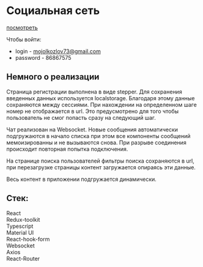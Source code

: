 # Социальная сеть 
[посмотреть](https://kkdras.github.io/progectReact)

Чтобы войти: 
- login - mojolkozlov73@gmail.com
- password - 86867575 
 
## Немного о реализации
Страница регистрации выполнена в виде stepper. Для сохранения введенных данных используется localstorage. Благодаря этому данные сохраняются между сессиями. При нахождении на определенном шаге номер не отображается в url. Это предусмотрено для того чтобы пользователь не смог попасть сразу на следующий шаг. 

Чат реализован на Websocket. Новые сообщения автоматически подгружаются в начало списка при этом все компоненты сообщений мемоизированны и не вызываются снова. При разрыве соединения происходит повторная попытка подключения. 

На странице поиска пользователей фильтры поиска сохраняются в url, при перезагрузке страницы контент загружается опираясь эти данные. 
	
Весь контент в приложении подгружается динамически. 

## Стек: 
React \
Redux-toolkit \
Typescript \
Material UI \
React-hook-form \
Websocket \
Axios \
React-Router
